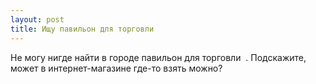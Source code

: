 ```yaml
---
layout: post 
title: Ищу павильон для торговли ‌ ‌ 
--- 
```

Не могу нигде найти в городе павильон для торговли ‌ ‌. Подскажите, может в интернет-магазине где-то взять можно?